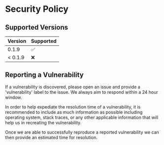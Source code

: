 # Security Policy

## Supported Versions

| Version | Supported          |
| ------- | ------------------ |
| 0.1.9   | :white_check_mark: |
| < 0.1.9   | :x:              |

## Reporting a Vulnerability

If a vulnerability is discovered, please open an issue and provide a 'vulnerability' label to the issue. We always aim to respond within a 24 hour window. 

In order to help expediate the resolution time of a vulnerability, it is recommended to include as much information as possible including operating system, 
stack traces, or any other applicable information that will help us in recreating the vulnerability. 

Once we are able to successfully reproduce a reported vulnerability we can then provide an estimated time for resolution.
